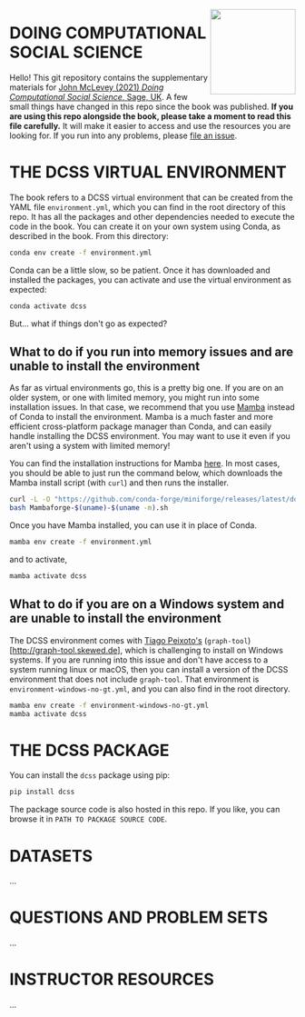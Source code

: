 <a href="https://uk.sagepub.com/en-gb/eur/doing-computational-social-science/book266031"><img src="http://www.johnmclevey.com/assets/images/dcss_cover.png" width="150"  align="right"/></a>

# DOING COMPUTATIONAL SOCIAL SCIENCE

Hello! This git repository contains the supplementary materials for [John McLevey (2021) *Doing Computational Social Science*, Sage, UK](https://uk.sagepub.com/en-gb/eur/doing-computational-social-science/book266031). A few small things have changed in this repo since the book was published. **If you are using this repo alongside the book, please take a moment to read this file carefully.** It will make it easier to access and use the resources you are looking for. If you run into any problems, please [file an issue](https://github.com/UWNETLAB/dcss_supplementary/issues). 

# THE DCSS VIRTUAL ENVIRONMENT

The book refers to a DCSS virtual environment that can be created from the YAML file `environment.yml`, which you can find in the root directory of this repo. It has all the packages and other dependencies needed to execute the code in the book. You can create it on your own system using Conda, as described in the book. From this directory:

```bash
conda env create -f environment.yml
```

Conda can be a little slow, so be patient. Once it has downloaded and installed the packages, you can activate and use the virtual environment as expected: 

```bash
conda activate dcss
```

But... what if things don't go as expected? 

## What to do if you run into memory issues and are unable to install the environment

As far as virtual environments go, this is a pretty big one. If you are on an older system, or one with limited memory, you might run into some installation issues. In that case, we recommend that you use [Mamba](https://mamba.readthedocs.io/en/latest/index.html) instead of Conda to install the environment. Mamba is a much faster and more efficient cross-platform package manager than Conda, and can easily handle installing the DCSS environment. You may want to use it even if you aren't using a system with limited memory!

You can find the installation instructions for Mamba [here](https://github.com/conda-forge/miniforge#mambaforge). In most cases, you should be able to just run the command below, which downloads the Mamba install script (with `curl`) and then runs the installer.

```bash
curl -L -O "https://github.com/conda-forge/miniforge/releases/latest/download/Mambaforge-$(uname)-$(uname -m).sh"
bash Mambaforge-$(uname)-$(uname -m).sh
```

Once you have Mamba installed, you can use it in place of Conda. 

```bash
mamba env create -f environment.yml
```

and to activate, 

```bash
mamba activate dcss
```

## What to do if you are on a Windows system and are unable to install the environment

The DCSS environment comes with [Tiago Peixoto's](https://skewed.de/tiago) (`graph-tool`)[http://graph-tool.skewed.de], which is challenging to install on Windows systems. If you are running into this issue and don't have access to a system running linux or macOS, then you can install a version of the DCSS environment that does not include `graph-tool`. That environment is `environment-windows-no-gt.yml`, and you can also find in the root directory. 

```bash
mamba env create -f environment-windows-no-gt.yml
mamba activate dcss
```

# THE DCSS PACKAGE

You can install the `dcss` package using pip: 

```bash
pip install dcss
```

The package source code is also hosted in this repo. If you like, you can browse it in `PATH TO PACKAGE SOURCE CODE`. 

# DATASETS

...

# QUESTIONS AND PROBLEM SETS

...

# INSTRUCTOR RESOURCES

... 
